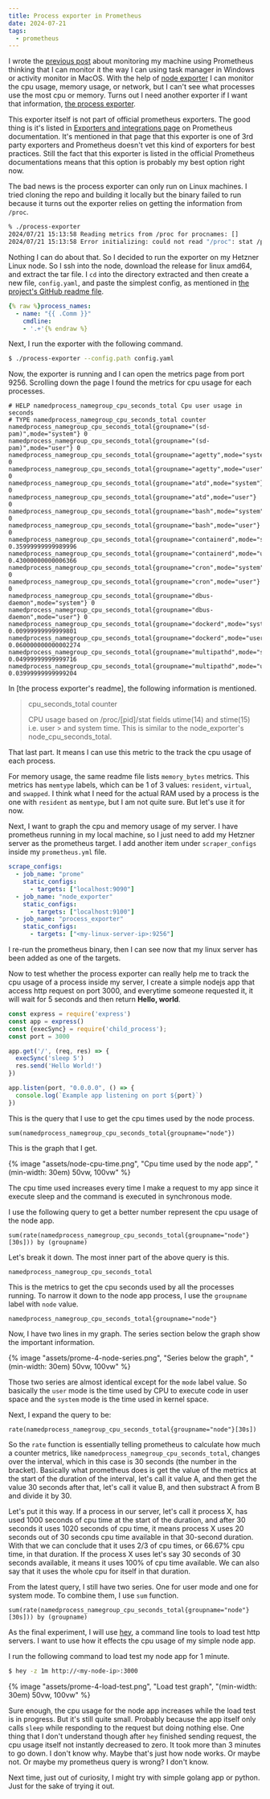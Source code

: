 ```yaml
---
title: Process exporter in Prometheus
date: 2024-07-21
tags:
  - prometheus
---
```


I wrote the [previous post](/posts/prometheus-3/) about monitoring
my machine using Prometheus thinking that I can monitor it the way I can
using task manager in Windows or activity monitor in MacOS. With the help
of [node exporter](https://github.com/prometheus/node_exporter) I can monitor
the cpu usage, memory usage, or network, but I can't see what processes use
the most cpu or memory. Turns out I need another exporter if I want that
information, [the process exporter](
https://github.com/ncabatoff/process-exporter).

This exporter itself is not part of official prometheus exporters. The good
thing is it's listed in [Exporters and integrations page](
https://prometheus.io/docs/instrumenting/exporters/) on Prometheus
documentation. It's mentioned in that page that this exporter is one of
3rd party exporters and Prometheus doesn't vet this kind of exporters for best
practices. Still the fact that this exporter is listed in the official
Prometheus documentations means that this option is probably my best option
right now.

The bad news is the process exporter can only run on Linux machines. I tried
cloning the repo and building it locally but the binary failed to run because
it turns out the exporter relies on getting the information from `/proc`.

```bash
% ./process-exporter
2024/07/21 15:13:58 Reading metrics from /proc for procnames: []
2024/07/21 15:13:58 Error initializing: could not read "/proc": stat /proc: no such file or directory
```

Nothing I can do about that. So I decided to run the exporter on my Hetzner
Linux node. So I ssh into the node, download the release for linux amd64, and
extract the tar file. I `cd` into the directory extracted and then create
a new file, `config.yaml`, and paste the simplest config, as mentioned in
[the project's GitHub readme file][1].

```yaml
{% raw %}process_names:
  - name: "{{ .Comm }}"
    cmdline:
    - '.+'{% endraw %}
```

Next, I run the exporter with the following command.

```bash
$ ./process-exporter --config.path config.yaml
```

Now, the exporter is running and I can open the metrics page from port 9256.
Scrolling down the page I found the metrics for cpu usage for each processes.

```promql
# HELP namedprocess_namegroup_cpu_seconds_total Cpu user usage in seconds
# TYPE namedprocess_namegroup_cpu_seconds_total counter
namedprocess_namegroup_cpu_seconds_total{groupname="(sd-pam)",mode="system"} 0
namedprocess_namegroup_cpu_seconds_total{groupname="(sd-pam)",mode="user"} 0
namedprocess_namegroup_cpu_seconds_total{groupname="agetty",mode="system"} 0
namedprocess_namegroup_cpu_seconds_total{groupname="agetty",mode="user"} 0
namedprocess_namegroup_cpu_seconds_total{groupname="atd",mode="system"} 0
namedprocess_namegroup_cpu_seconds_total{groupname="atd",mode="user"} 0
namedprocess_namegroup_cpu_seconds_total{groupname="bash",mode="system"} 0
namedprocess_namegroup_cpu_seconds_total{groupname="bash",mode="user"} 0
namedprocess_namegroup_cpu_seconds_total{groupname="containerd",mode="system"} 0.35999999999989996
namedprocess_namegroup_cpu_seconds_total{groupname="containerd",mode="user"} 0.43000000000006366
namedprocess_namegroup_cpu_seconds_total{groupname="cron",mode="system"} 0
namedprocess_namegroup_cpu_seconds_total{groupname="cron",mode="user"} 0
namedprocess_namegroup_cpu_seconds_total{groupname="dbus-daemon",mode="system"} 0
namedprocess_namegroup_cpu_seconds_total{groupname="dbus-daemon",mode="user"} 0
namedprocess_namegroup_cpu_seconds_total{groupname="dockerd",mode="system"} 0.00999999999999801
namedprocess_namegroup_cpu_seconds_total{groupname="dockerd",mode="user"} 0.060000000000002274
namedprocess_namegroup_cpu_seconds_total{groupname="multipathd",mode="system"} 0.04999999999999716
namedprocess_namegroup_cpu_seconds_total{groupname="multipathd",mode="user"} 0.03999999999999204
```

In [the process exporter's readme], the following information is mentioned.

> cpu_seconds_total counter
>
> CPU usage based on /proc/[pid]/stat fields utime(14) and stime(15) i.e. user > and system time. This is similar to the node_exporter's node_cpu_seconds_total.

That last part. It means I can use this metric to the track the cpu usage of
each process.

For memory usage, the same readme file lists `memory_bytes` metrics. This metrics
has `memtype` labels, which can be 1 of 3 values: `resident`, `virtual`, and
`swapped`. I think what I need for the actual RAM used by a process is the
one with `resident` as `memtype`, but I am not quite sure. But let's use it
for now.

Next, I want to graph the cpu and memory usage of my server. I have prometheus
running in my local machine, so I just need to add my Hetzner server as the
prometheus target. I add another item under `scraper_configs` inside my
`prometheus.yml` file.

```yaml
scrape_configs:
  - job_name: "prome"
    static_configs:
      - targets: ["localhost:9090"]
  - job_name: "node_exporter"
    static_configs:
      - targets: ["localhost:9100"]
  - job_name: "process_exporter"
    static_configs:
      - targets: ["<my-linux-server-ip>:9256"]
```

I re-run the prometheus binary, then I can see now that my linux server has
been added as one of the targets.

Now to test whether the process exporter can really help me to track the cpu
usage of a process inside my server, I create a simple nodejs app that access
http request on port 3000, and everytime someone requested it, it will wait
for 5 seconds and then return **Hello, world**.

```js
const express = require('express')
const app = express()
const {execSync} = require('child_process');
const port = 3000

app.get('/', (req, res) => {
  execSync('sleep 5')
  res.send('Hello World!')
})

app.listen(port, "0.0.0.0", () => {
  console.log(`Example app listening on port ${port}`)
})
```

This is the query that I use to get the cpu times used by the node process.

```promql
sum(namedprocess_namegroup_cpu_seconds_total{groupname="node"})
```

This is the graph that I get.

{% image "assets/node-cpu-time.png", "Cpu time used by the node app", "(min-width: 30em) 50vw, 100vw" %}

The cpu time used increases every time I make a request to my app since it
execute sleep and the command is executed in synchronous mode.

I use the following query to get a better number represent the cpu usage of
the node app.

```promql
sum(rate(namedprocess_namegroup_cpu_seconds_total{groupname="node"}[30s])) by (groupname)
```

Let's break it down. The most inner part of the above query is this.

```promql
namedprocess_namegroup_cpu_seconds_total
```

This is the metrics to get the cpu seconds used by all the processes running. To
narrow it down to the node app process, I use the `groupname` label with `node`
value.

```promql
namedprocess_namegroup_cpu_seconds_total{groupname="node"}
```

Now, I have two lines in my graph. The series section below the graph show
the important information.

{% image "assets/prome-4-node-series.png", "Series below the graph", "(min-width: 30em) 50vw, 100vw" %}

Those two series are almost identical except for the `mode` label value. So
basically the `user` mode is the time used by CPU to execute code in user space
and the `system` mode is the time used in kernel space.

Next, I expand the query to be:

```promql
rate(namedprocess_namegroup_cpu_seconds_total{groupname="node"}[30s])
```

So the `rate` function is essentially telling prometheus to calculate how much
a counter metrics, like `namedprocess_namegroup_cpu_seconds_total`, changes
over the interval, which in this case is 30 seconds (the number in the bracket).
Basically what prometheus does is get the value of the metrics at the start
of the duration of the interval, let's call it value A, and then get the value
30 seconds after that, let's call it value B, and then substract A from B and
divide it by 30.

Let's put it this way. If a process in our server, let's call it process X,
has used 1000 seconds of cpu time at the start of the duration, and after 30
seconds it uses 1020 seconds of cpu time, it means process X uses 20 seconds
out of 30 seconds cpu time available in that 30-second duration. With that
we can conclude that it uses 2/3 of cpu times, or 66.67% cpu time, in that
duration. If the process X uses let's say 30 seconds of 30 seconds available,
it means it uses 100% of cpu time available. We can also say that it uses
the whole cpu for itself in that duration.

From the latest query, I still have two series. One for user mode and one for
system mode. To combine them, I use `sum` function.

```promql
sum(rate(namedprocess_namegroup_cpu_seconds_total{groupname="node"}[30s])) by (groupname)
```

As the final experiment, I will use [hey](https://github.com/rakyll/hey),
a command line tools to load test http servers. I want to use how it effects
the cpu usage of my simple node app.

I run the following command to load test my node app for 1 minute.

```bash
$ hey -z 1m http://<my-node-ip>:3000
```

{% image "assets/prome-4-load-test.png", "Load test graph", "(min-width: 30em) 50vw, 100vw" %}

Sure enough, the cpu usage for the node app increases while the load test is
in progress. But it's still quite small. Probably because the app itself
only calls `sleep` while responding to the request but doing nothing else.
One thing that I don't understand though after `hey` finished sending request,
the cpu usage itself not instantly decreased to zero. It took more than 3
minutes to go down. I don't know why. Maybe that's just how node works. Or maybe
not. Or maybe my prometheus query is wrong? I don't know.

Next time, just out of curiosity, I might try with simple golang app or python.
Just for the sake of trying it out.


[1]: https://github.com/ncabatoff/process-exporter/blob/v0.8.2/README.md
